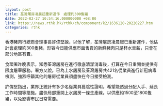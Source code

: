 ```yaml
---
layout: post
title: 荃灣屠房凌晨起重新運作　處理約300隻豬
date: 2022-02-27 10:54:16.000000000 +08:00
link: https://news.rthk.hk/rthk/ch/component/k2/1636120-20220227.htm
categories: rthk
---
```


香港豬肉行總商會理事長許偉堅說，以他了解，荃灣屠房凌晨起已重新運作，他估計會處理約300隻豬，形容今日能供應市面售賣的新鮮豬肉只是杯水車薪，只會在部分地區有賣。

食環署昨晚表示，知悉荃灣屠房在進行徹底清潔消毒後，打算在今日重開並提供有限度屠宰服務。署方又說，已為上水屠房及荃灣屠房共421名從業員進行新冠病毒檢測，強烈呼籲其他的屠房從業員須盡快在今日接受檢測。

許偉堅指出，業界正統計有多少名從業員獲陰性證明，希望能透過分配人手、延長工作時間等措施，盡快局部重開上水屠房一條生產線，以供應約1500至1800隻豬，以免影響市民日常需要。
